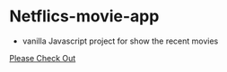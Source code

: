 # Netflics-movie-app

- vanilla Javascript project for show the recent movies

[Please Check Out](https://netflics-movie-app.netlify.app/)
